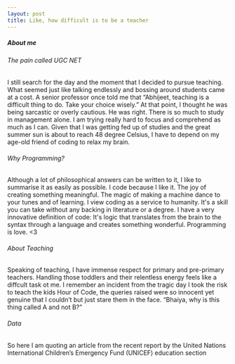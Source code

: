 ```yaml
---
layout: post
title: Like, how difficult is to be a teacher 
---
```


##### About me
###### The pain called UGC NET 
I still search for the day and the moment that I decided to pursue teaching. What seemed just like talking endlessly and bossing around students came at a cost. A senior professor once told me that “Abhijeet, teaching is a difficult thing to do. Take your choice wisely.” At that point, I thought he was being sarcastic or overly cautious. He was right. There is so much to study in management alone. I am trying really hard to focus and comprehend as much as I can. 
Given that I was getting fed up of studies and the great summer sun is about to reach 48 degree Celsius, I have to depend on my age-old friend of coding to relax my brain. 

###### Why Programming?
Although a lot of philosophical answers can be written to it, I like to summarise it as easily as possible. I code because I like it. The joy of creating something meaningful. The magic of making a machine dance to your tunes and of learning. I view coding as a service to humanity. It's a skill you can take without any backing in literature or a degree. I have a very innovative definition of code: It's logic that translates from the brain to the syntax through a language and creates something wonderful. Programming is love. <3

###### About Teaching 
Speaking of teaching, I have immense respect for primary and pre-primary teachers. Handling those toddlers and their relentless energy feels like a diffcult task ot me. I remember an incident from the tragic day I took the risk to teach the kids Hour of Code, the queries raised were so innocent yet genuine that I couldn’t but just stare them in the face. “Bhaiya, why is this thing called A and not B?”   

###### Data 
So here I am quoting an article from the recent report by the United Nations International Children’s Emergency Fund (UNICEF) education section <contd>
 


